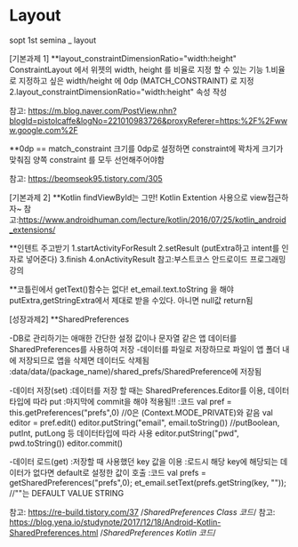 # Layout
sopt 1st semina _ layout


[기본과제 1]
**layout_constraintDimensionRatio="width:height"
ConstraintLayout 에서 위젯의 width, height 를 비율로 지정 할 수 있는 기능
1.비율로 지정하고 싶은 width/height 에 0dp (MATCH_CONSTRAINT) 로 지정 
2.layout_constraintDimensionRatio="width:height" 속성 작성

참고: https://m.blog.naver.com/PostView.nhn?blogId=pistolcaffe&logNo=221010983726&proxyReferer=https:%2F%2Fwww.google.com%2F


**0dp == match_constraint
크기를 0dp로 설정하면 constraint에 꽉차게 크기가 맞춰짐
양쪽 constraint 를 모두  선언해주어야함

참고: https://beomseok95.tistory.com/305



[기본과제 2]
**Kotlin findViewById는 그만!
Kotlin Extention 사용으로 view접근하자~
참고:https://www.androidhuman.com/lecture/kotlin/2016/07/25/kotlin_android_extensions/

**인텐트 주고받기
1.startActivityForResult
2.setResult (putExtra하고 intent를 인자로 넣어준다)
3.finish
4.onActivityResult
참고:부스트코스 안드로이드 프로그래밍강의

**코틀린에서 getText()함수는 없다!
et_email.text.toString 을 해야 putExtra,getStringExtra에서 제대로 받을 수있다. 아니면 null값 return됨 

[성장과제2]
**SharedPreferences

-DB로 관리하기는 애매한 간단한 설정 값이나 문자열 같은 앱 데이터를 SharedPreferences를 사용하여 저장
-데이터를 파일로 저장하므로 파일이 앱 폴더 내에 저장되므로 앱을 삭제면 데이터도 삭제됨
 :data/data/(package_name)/shared_prefs/SharedPreference에 저장됨
 
-데이터 저장(set)
 :데이터를 저장 할 때는 SharedPreferences.Editor를 이용, 데이터 타입에 따라 put
 :마지막에 commit을 해야 적용됨!!
 :코드 
  val pref = this.getPreferences("prefs",0) //0은 (Context.MODE_PRIVATE)와 같음
  val editor = pref.edit() 
  editor.putString("email", email.toString()) //putBoolean, putInt, putLong 등 데이터타입에 따라 사용
  editor.putString("pwd", pwd.toString())
  editor.commit()
    
-데이터 로드(get)
  :저장할 때 사용했던 key 값을 이용
  :로드시 해당 key에 해당되는 데이터가 없다면 default로 설정한 값이 호출
  :코드
    val prefs = getSharedPreferences("prefs",0);
    et_email.setText(prefs.getString(key, "")); //""는 DEFAULT VALUE STRING

참고: https://re-build.tistory.com/37 /*SharedPreferences Class 코드*/
참고: https://blog.yena.io/studynote/2017/12/18/Android-Kotlin-SharedPreferences.html /*SharedPreferences Kotlin 코드*/

